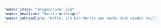 ```yaml
---
header_image: "images/cover.jpg"
header_headline: "Martin Weidinger"
header_subheadline: "Hallo, ich bin Martin und mache Dich wieder heil"
---
```

